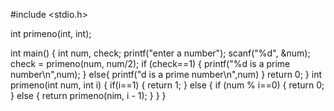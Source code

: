 #include <stdio.h>

int primeno(int, int);

int main()
{
int num, check;
printf("enter a number");
scanf("%d", &num);
check = primeno(num, num/2);
if (check==1)
{
printf("%d is a prime number\n",num);
}
else{
printf("d is a prime number\n",num)
}
return 0;
}
int primeno(int num, int i)
{
if(i==1)
{
return 1;
}
else
{
if (num % i==0)
{
return 0;
}
else
{
return primeno(nim, i - 1);
}
}
}
















































